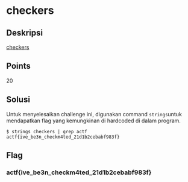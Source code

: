 # checkers

## Deskripsi
[checkers](./Challenge/checkers)

## Points
20

## Solusi
Untuk menyelesaikan challenge ini, digunakan command `strings`untuk mendapatkan flag yang kemungkinan di hardcoded di dalam program.

```shell
$ strings checkers | grep actf
actf{ive_be3n_checkm4ted_21d1b2cebabf983f}
```

## Flag
### actf{ive_be3n_checkm4ted_21d1b2cebabf983f}